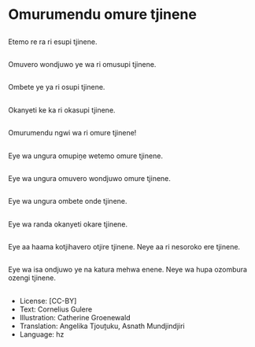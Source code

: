 # Omurumendu omure tjinene

##
Etemo re ra ri esupi tjinene.

##
Omuvero wondjuwo ye wa ri omusupi tjinene.

##
Ombete ye ya ri osupi tjinene.

##
Okanyeti ke ka ri okasupi tjinene.

##
Omurumendu ngwi wa ri omure tjinene!

##
Eye wa ungura omupiṋe wetemo omure tjinene.

##
Eye wa ungura omuvero wondjuwo omure tjinene.

##
Eye wa ungura ombete onde tjinene.

##
Eye wa randa okanyeti okare tjinene.

##
Eye aa haama kotjihavero otjire tjinene. Neye aa ri nesoroko ere tjinene.

##
Eye wa isa ondjuwo ye na katura mehwa enene. Neye wa hupa ozombura ozengi tjinene.

##
* License: [CC-BY]
* Text: Cornelius Gulere
* Illustration: Catherine Groenewald
* Translation: Angelika Tjouṱuku, Asnath Mundjindjiri
* Language: hz

